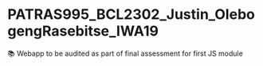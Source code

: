 # PATRAS995_BCL2302_Justin_OlebogengRasebitse_IWA19
📚 Webapp to be audited as part of final assessment for first JS module
